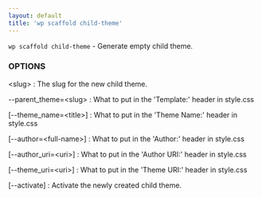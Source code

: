 ```yaml
---
layout: default
title: 'wp scaffold child-theme'
---
```


`wp scaffold child-theme` - Generate empty child theme.

### OPTIONS

&lt;slug&gt;
: The slug for the new child theme.

--parent_theme=&lt;slug&gt;
: What to put in the 'Template:' header in style.css

[--theme_name=&lt;title&gt;]
: What to put in the 'Theme Name:' header in style.css

[--author=&lt;full-name&gt;]
: What to put in the 'Author:' header in style.css

[--author_uri=&lt;uri&gt;]
: What to put in the 'Author URI:' header in style.css

[--theme_uri=&lt;uri&gt;]
: What to put in the 'Theme URI:' header in style.css

[--activate]
: Activate the newly created child theme.


